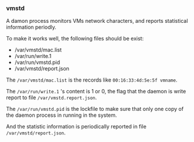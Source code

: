 ### vmstd ###

A damon process monitors VMs network characters,
and reports statistical information periodly.

To make it works well, the following files should be exist:

* /var/vmstd/mac.list
* /var/run/write.1
* /var/run/vmstd.pid
* /var/vmstd/report.json

The `/var/vmstd/mac.list` is the records like `00:16:33:4d:5e:5f vmname`.

The `/var/run/write.1` 's content is 1 or 0, the flag that 
the daemon is write report to file `/var/vmstd.report.json`.

The `/var/run/vmstd.pid` is the lockfile to make sure that only one copy
of the daemon process in running in the system.

And the statistic information is periodically reported in file `/var/vmstd/report.json`.
